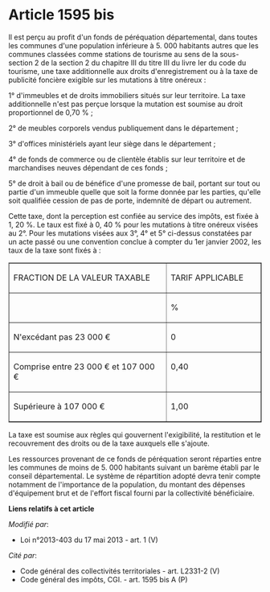 # Article 1595 bis

Il est perçu au profit d'un fonds de péréquation départemental, dans toutes les communes d'une population inférieure à 5. 000
habitants autres que les communes classées comme stations de tourisme au sens de la sous-section 2 de la section 2 du
chapitre III du titre III du livre Ier du code du tourisme, une taxe additionnelle aux droits d'enregistrement ou à la taxe
de publicité foncière exigible sur les mutations à titre onéreux : 

1° d'immeubles et de droits immobiliers situés sur leur territoire. La taxe additionnelle n'est pas perçue lorsque la
mutation est soumise au droit proportionnel de 0,70 % ; 

2° de meubles corporels vendus publiquement dans le département ; 

3° d'offices ministériels ayant leur siège dans le département ; 

4° de fonds de commerce ou de clientèle établis sur leur territoire et de marchandises neuves dépendant de ces fonds ; 

5° de droit à bail ou de bénéfice d'une promesse de bail, portant sur tout ou partie d'un immeuble quelle que soit la forme
donnée par les parties, qu'elle soit qualifiée cession de pas de porte, indemnité de départ ou autrement. 

Cette taxe, dont la perception est confiée au service des impôts, est fixée à 1, 20 %. Le taux est fixé à 0, 40 % pour les
mutations à titre onéreux visées au 2°. Pour les mutations visées aux 3°, 4° et 5° ci-dessus constatées par un acte passé ou
une convention conclue à compter du 1er janvier 2002, les taux de la taxe sont fixés à : 

<table align="center" cellpadding="0" cellspacing="0" border="1" width="680">
  <tbody>
    <tr>
      <td width="454">

FRACTION DE LA VALEUR TAXABLE

</td>
      <td width="227">

TARIF APPLICABLE

</td>
    </tr>
    <tr>
      <td width="454" valign="top">
      </td><td valign="top" width="227">

%

</td>
    </tr>
    <tr>
      <td width="454" valign="top">

N'excédant pas 23 000 €

</td>
      <td width="227" valign="top">

0

</td>
    </tr>
    <tr>
      <td width="454" valign="top">

Comprise entre 23 000 € et 107 000 €

</td>
      <td valign="top" width="227">

0,40

</td>
    </tr>
    <tr>
      <td width="454" valign="top">

Supérieure à 107 000 €

</td>
      <td valign="top" width="227">

1,00

</td>
    </tr>
  </tbody>
</table>

La taxe est soumise aux règles qui gouvernent l'exigibilité, la restitution et le recouvrement des droits ou de la taxe
auxquels elle s'ajoute. 

Les ressources provenant de ce fonds de péréquation seront réparties entre les communes de moins de 5. 000 habitants suivant
un barème établi par le conseil départemental. Le système de répartition adopté devra tenir compte notamment de l'importance
de la population, du montant des dépenses d'équipement brut et de l'effort fiscal fourni par la collectivité bénéficiaire.

**Liens relatifs à cet article**

_Modifié par_:

  - Loi n°2013-403 du 17 mai 2013 - art. 1 (V)

_Cité par_:

  - Code général des collectivités territoriales - art. L2331-2 (V)
  - Code général des impôts, CGI. - art. 1595 bis A (P)
